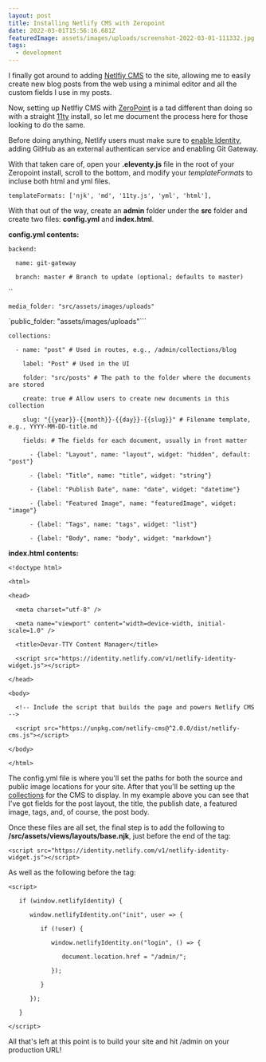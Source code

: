 ```yaml
---
layout: post
title: Installing Netlify CMS with Zeropoint
date: 2022-03-01T15:56:16.681Z
featuredImage: assets/images/uploads/screenshot-2022-03-01-111332.jpg
tags:
  - development
---
```

I finally got around to adding [Netlfiy CMS](https://www.netlifycms.org/) to the site, allowing me to easily create new blog posts from the web using a minimal editor and all the custom fields I use in my posts.

Now, setting up Netlfiy CMS with [ZeroPoint](https://github.com/MWDelaney/ZeroPoint) is a tad different than doing so with a straight [11ty](https://www.11ty.dev/) install, so let me document the process here for those looking to do the same.

Before doing anything, Netlify users must make sure to [enable Identity](https://app.netlify.com/sites/lucid-nobel-dab1f7/settings/identity), adding GitHub as an external authentican service and enabling Git Gateway.

With that taken care of, open your **.eleventy.js** file in the root of your Zeropoint install, scroll to the bottom, and modify your *templateFormats* to incluse both html and yml files.

`templateFormats: ['njk', 'md', '11ty.js', 'yml', 'html'],`

With that out of the way, create an **admin** folder under the **src** folder and create two files: **config.yml** and **index.html**.

**config.yml contents:**

`backend:`

`  name: git-gateway`

`  branch: master # Branch to update (optional; defaults to master)`

``

`media_folder: "src/assets/images/uploads"`

`public_folder: "assets/images/uploads"```

`collections:`

`  - name: "post" # Used in routes, e.g., /admin/collections/blog`

`    label: "Post" # Used in the UI`

`    folder: "src/posts" # The path to the folder where the documents are stored`

`    create: true # Allow users to create new documents in this collection`

`    slug: "{{year}}-{{month}}-{{day}}-{{slug}}" # Filename template, e.g., YYYY-MM-DD-title.md`

`    fields: # The fields for each document, usually in front matter`

`      - {label: "Layout", name: "layout", widget: "hidden", default: "post"}`

`      - {label: "Title", name: "title", widget: "string"}`

`      - {label: "Publish Date", name: "date", widget: "datetime"}`

`      - {label: "Featured Image", name: "featuredImage", widget: "image"}`

`      - {label: "Tags", name: "tags", widget: "list"}`

`      - {label: "Body", name: "body", widget: "markdown"}`

**index.html contents:**

`<!doctype html>`

`<html>`

`<head>`

`  <meta charset="utf-8" />`

`  <meta name="viewport" content="width=device-width, initial-scale=1.0" />`

`  <title>Devar-TTY Content Manager</title>`

`  <script src="https://identity.netlify.com/v1/netlify-identity-widget.js"></script>`

`</head>`

`<body>`

`  <!-- Include the script that builds the page and powers Netlify CMS -->`

`  <script src="https://unpkg.com/netlify-cms@^2.0.0/dist/netlify-cms.js"></script>`

`</body>`

`</html>`

The config.yml file is where you'll set the paths for both the source and public image locations for your site. After that you'll be setting up the [collections](https://www.netlifycms.org/docs/collection-types/) for the CMS to display. In my example above you can see that I've got fields for the post layout, the title, the publish date, a featured image, tags, and, of course, the post body.

Once these files are all set, the final step is to add the following to **/src/assets/views/layouts/base.njk**, just before the end of the *</head>* tag:

`<script src="https://identity.netlify.com/v1/netlify-identity-widget.js"></script>`

As well as the following before the </body> tag:

`<script>`

`   if (window.netlifyIdentity) {`

`      window.netlifyIdentity.on("init", user => {`

`         if (!user) {`

`            window.netlifyIdentity.on("login", () => {`

`               document.location.href = "/admin/";`

`            });`

`         }`

`      });`

`   }`

`</script>`

All that's left at this point is to build your site and hit /admin on your production URL!